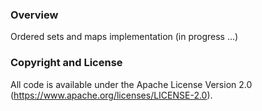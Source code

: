 ### Overview

Ordered sets and maps implementation (in progress ...)

### Copyright and License

All code is available under the Apache License Version 2.0 (https://www.apache.org/licenses/LICENSE-2.0).
